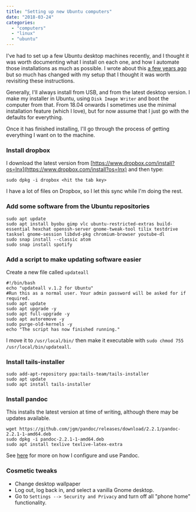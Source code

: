 ```yaml
---
title: "Setting up new Ubuntu computers"
date: "2018-03-24"
categories: 
  - "computers"
  - "linux"
  - "ubuntu"
---
```


I've had to set up a few Ubuntu desktop machines recently, and I thought it was worth documenting what I install on each one, and how I automate those installations as much as possible. I wrote about this [a few years ago](http://teknostatik.co.uk/2016/05/08/setting-up-new-ubuntu-machines/) but so much has changed with my setup that I thought it was worth revisiting these instructions.

Generally, I'll always install from USB, and from the latest desktop version. I make my installer in Ubuntu, using `Disk Image Writer` and boot the computer from that. From 18.04 onwards I sometimes use the minimal installation feature (which I love), but for now assume that I just go with the defaults for everything.

Once it has finished installing, I'll go through the process of getting everything I want on to the machine.

### Install dropbox

I download the latest version from [https://www.dropbox.com/install?os=lnx](https://www.dropbox.com/install?os=lnx) and then type:

```
sudo dpkg -i dropbox <hit the tab key>
```

I have a lot of files on Dropbox, so I let this sync while I'm doing the rest.

### Add some software from the Ubuntu repositories

```
sudo apt update
sudo apt install byobu gimp vlc ubuntu-restricted-extras build-essential hexchat openssh-server gnome-tweak-tool tilix testdrive tasksel gnome-session libdvd-pkg chromium-browser youtube-dl
sudo snap install --classic atom
sudo snap install spotify
```

### Add a script to make updating software easier

Create a new file called `updateall`

```
#!/bin/bash
echo "updateall v.1.2 for Ubuntu"
#Run this as a normal user. Your admin password will be asked for if required.
sudo apt update
sudo apt upgrade -y
sudo apt full-upgrade -y
sudo apt autoremove -y
sudo purge-old-kernels -y
echo "The script has now finished running."
```

I move it to `/usr/local/bin/` then make it executable with `sudo chmod 755 /usr/local/bin/updateall`.

### Install tails-installer

```
sudo add-apt-repository ppa:tails-team/tails-installer
sudo apt update
sudo apt install tails-installer   
```

### Install pandoc

This installs the latest version at time of writing, although there may be updates available.

```
wget https://github.com/jgm/pandoc/releases/download/2.2.1/pandoc-2.2.1-1-amd64.deb
sudo dpkg -i pandoc-2.2.1-1-amd64.deb
sudo apt install texlive texlive-latex-extra
```

See [here](http://teknostatik.co.uk/2015/08/19/converting-documents-using-pandoc/) for more on how I configure and use Pandoc.

### Cosmetic tweaks

- Change desktop wallpaper
- Log out, log back in, and select a vanilla Gnome desktop.
- Go to `Settings --> Security and Privacy` and turn off all "phone home" functionality.
